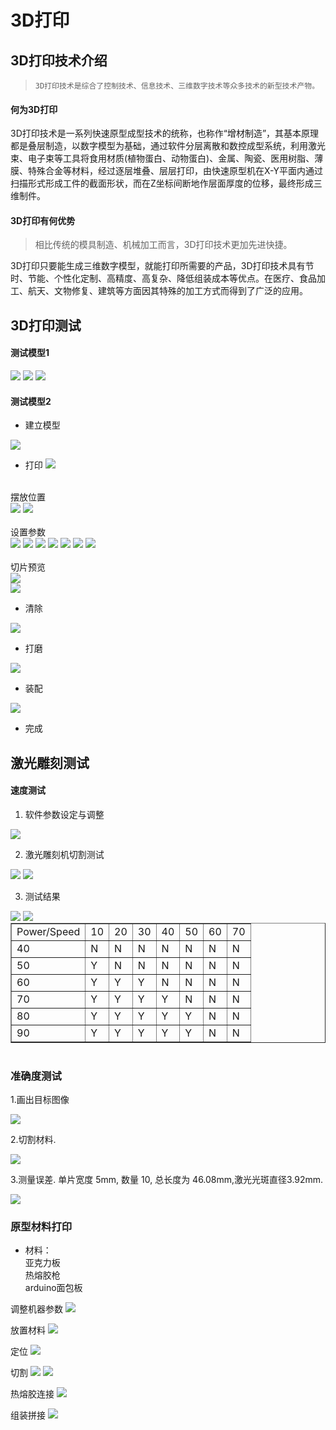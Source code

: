 # 3D打印



## 3D打印技术介绍

> ```
> 3D打印技术是综合了控制技术、信息技术、三维数字技术等众多技术的新型技术产物。
> ```



#### 何为3D打印

3D打印技术是一系列快速原型成型技术的统称，也称作“增材制造”，其基本原理都是叠层制造，以数字模型为基础，通过软件分层离散和数控成型系统，利用激光束、电子束等工具将食用材质(植物蛋白、动物蛋白)、金属、陶瓷、医用树脂、薄膜、特殊合金等材料，经过逐层堆叠、层层打印，由快速原型机在X-Y平面内通过扫描形式形成工件的截面形状，而在Z坐标间断地作层面厚度的位移，最终形成三维制件。



#### 3D打印有何优势

> 相比传统的模具制造、机械加工而言，3D打印技术更加先进快捷。

3D打印只要能生成三维数字模型，就能打印所需要的产品，3D打印技术具有节时、节能、个性化定制、高精度、高复杂、降低组装成本等优点。在医疗、食品加工、航天、文物修复、建筑等方面因其特殊的加工方式而得到了广泛的应用。


## 3D打印测试
#### 测试模型1

<img src="https://cdn.jsdelivr.net/gh/ghr0821/Esigners-Pic/esigners%20picture3D%201.jpg"/>
<img src="https://cdn.jsdelivr.net/gh/ghr0821/Esigners-Pic/esigners%20picture3D%202.jpg"/>

<img src="https://cdn.jsdelivr.net/gh/ghr0821/Esigners-Pic/esigners%20picture3D%203.jpg"/>

#### 测试模型2

- 建立模型
<img src="img/1/1/01.png">

- 打印
    <img src="img/1/3d/1.jpg">
    <br>
<br>
    摆放位置<br>
    <img src="img/1/3d/2.jpg">
    <img src="img/1/3d/3.jpg"><br>
<br>
    设置参数<br>
    <img src="img/1/3d/4.jpg">
    <img src="img/1/3d/5.jpg">
    <img src="img/1/3d/6.jpg">
    <img src="img/1/3d/7.jpg">
    <img src="img/1/3d/8.jpg">
    <img src="img/1/3d/9.jpg">
    <img src="img/1/3d/10.jpg"><br>
<br>
    切片预览<br>
    <img src="img/1/3d/11.jpg">



<br>
<img src="img/1/1/03.png">

- 清除
<img src="img/1/1/06.gif">

- 打磨

<img src="img/1/1/05.gif">

- 装配
<img src="img/1/1/07.gif">

- 完成


## 激光雕刻测试

#### 速度测试

1. 软件参数设定与调整
<img src="https://cdn.jsdelivr.net/gh/ghr0821/Esigners-Pic/esigners%20picture36.png"/>

2. 激光雕刻机切割测试
<img src="https://cdn.jsdelivr.net/gh/ghr0821/Esigners-Pic/esigners%20pictureL1.gif"/>
<img src="https://cdn.jsdelivr.net/gh/ghr0821/Esigners-Pic/esigners%20pictureL2.jpg"/>

3. 测试结果
<img src="https://cdn.jsdelivr.net/gh/ghr0821/Esigners-Pic/esigners%20pictureL3.jpg"/>
<img src="https://cdn.jsdelivr.net/gh/ghr0821/Esigners-Pic/esigners%20pictureL4.jpg"/>

<table border="1" style="margin:auto;content:center">
<tr>
<td>Power/Speed </td>
<td> 10 </td>
<td> 20 </td>
<td> 30 </td>
<td> 40 </td>
<td> 50 </td>
<td> 60 </td>
<td> 70 </td>
</tr>
<tr>
<td> 40 </td>
<td> N </td>
<td> N </td>
<td> N </td>
<td> N </td>
<td> N </td>
<td> N </td>
<td> N </td>
</tr>
<tr>
<td> 50 </td>
<td> Y </td>
<td> N </td>
<td> N </td>
<td> N </td>
<td> N </td>
<td> N </td>
<td> N </td>
</tr>
<tr>
<td> 60 </td>
<td> Y </td>
<td> Y </td>
<td> Y </td>
<td> N </td>
<td> N </td>
<td> N </td>
<td> N </td>
</tr>
<tr>
<td> 70 </td>
<td> Y </td>
<td> Y </td>
<td> Y </td>
<td> Y </td>
<td> N </td>
<td> N </td>
<td> N </td>
</tr>
<tr>
<td> 80 </td>
<td> Y </td>
<td> Y </td>
<td> Y </td>
<td> Y </td>
<td> Y </td>
<td> N </td>
<td> N </td>
</tr>
<tr>
<td> 90 </td>
<td> Y </td>
<td> Y </td>
<td> Y </td>
<td> Y </td>
<td> Y </td>
<td> N </td>
<td> N </td>
</tr>
</table>
</style>
<br/>

### 准确度测试
<p align="left"> 1.画出目标图像 </p>
<img src="https://cdn.jsdelivr.net/gh/ghr0821/Esigners-Pic/esigners%20picture39.png"/>
<p align="left"> 2.切割材料. </p>
<img src="https://cdn.jsdelivr.net/gh/ghr0821/Esigners-Pic/esigners%20pictureL5.jpg"/>
<p align="left"> 3.测量误差. 单片宽度 5mm, 数量 10, 总长度为 46.08mm,激光光斑直径3.92mm. </p>
<img src="https://cdn.jsdelivr.net/gh/ghr0821/Esigners-Pic/esigners%20pictureL6.jpg"/>

### 原型材料打印

- 材料：<br>
    亚克力板<br>
    热熔胶枪<br>
    arduino面包板<br>

调整机器参数
<img src="img/2/41.png">

放置材料
<img src="img/2/42.png">

定位
<img src="img/2/43.png">

切割
<img src="img/0/8.gif">
<img src="img/0/9.gif">

热熔胶连接
<img src="img/0/6.gif">

组装拼接
<img src="img/0/7.gif">

